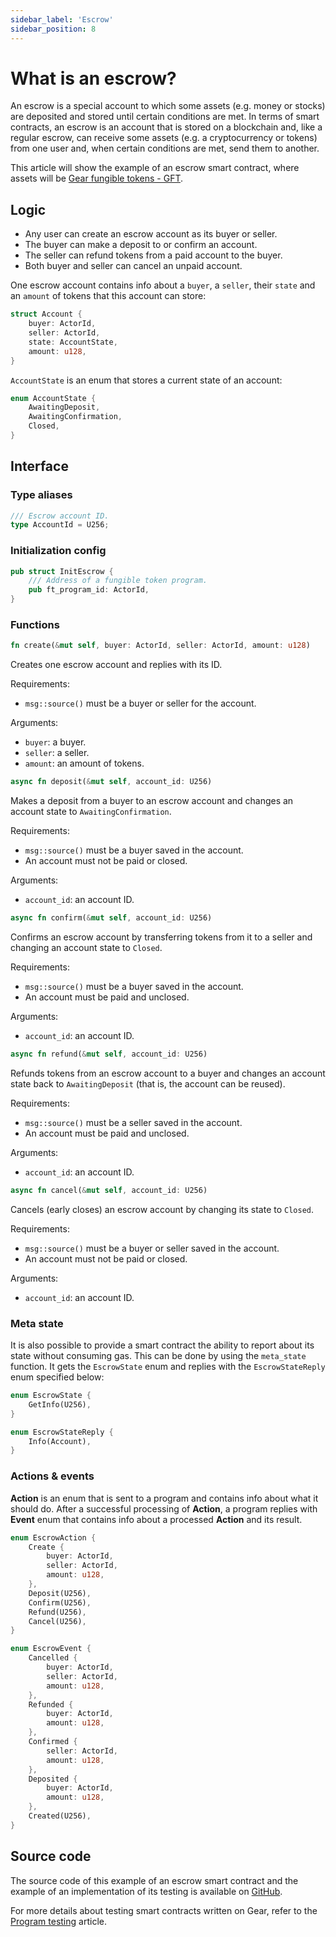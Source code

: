 ```yaml
---
sidebar_label: 'Escrow'
sidebar_position: 8
---
```


# What is an escrow?
An escrow is a special account to which some assets (e.g. money or stocks) are deposited and stored until certain conditions are met. In terms of smart contracts, an escrow is an account that is stored on a blockchain and, like a regular escrow, can receive some assets (e.g. a cryptocurrency or tokens) from one user and, when certain conditions are met, send them to another.

This article will show the example of an escrow smart contract, where assets will be [Gear fungible tokens - GFT](/examples/gft-20).

## Logic
* Any user can create an escrow account as its buyer or seller.
* The buyer can make a deposit to or confirm an account.
* The seller can refund tokens from a paid account to the buyer.
* Both buyer and seller can cancel an unpaid account.

One escrow account contains info about a `buyer`, a `seller`, their `state` and an `amount` of tokens that this account can store:

```rust
struct Account {
    buyer: ActorId,
    seller: ActorId,
    state: AccountState,
    amount: u128,
}
```

`AccountState` is an enum that stores a current state of an account:
```rust
enum AccountState {
    AwaitingDeposit,
    AwaitingConfirmation,
    Closed,
}
```

## Interface
### Type aliases
```rust
/// Escrow account ID.
type AccountId = U256;
```

### Initialization config
```rust
pub struct InitEscrow {
    /// Address of a fungible token program.
    pub ft_program_id: ActorId,
}
```

### Functions
```rust
fn create(&mut self, buyer: ActorId, seller: ActorId, amount: u128)
```
Creates one escrow account and replies with its ID.

Requirements:
* `msg::source()` must be a buyer or seller for the account.

Arguments:
* `buyer`: a buyer.
* `seller`: a seller.
* `amount`: an amount of tokens.

```rust
async fn deposit(&mut self, account_id: U256)
```
Makes a deposit from a buyer to an escrow account
and changes an account state to `AwaitingConfirmation`.

Requirements:
* `msg::source()` must be a buyer saved in the account.
* An account must not be paid or closed.

Arguments:
* `account_id`: an account ID.

```rust
async fn confirm(&mut self, account_id: U256)
```
Confirms an escrow account by transferring tokens from it
to a seller and changing an account state to `Closed`.

Requirements:
* `msg::source()` must be a buyer saved in the account.
* An account must be paid and unclosed.

Arguments:
* `account_id`: an account ID.

```rust
async fn refund(&mut self, account_id: U256)
```
Refunds tokens from an escrow account to a buyer
and changes an account state back to `AwaitingDeposit`
(that is, the account can be reused).

Requirements:
* `msg::source()` must be a seller saved in the account.
* An account must be paid and unclosed.

Arguments:
* `account_id`: an account ID.

```rust
async fn cancel(&mut self, account_id: U256)
```
Cancels (early closes) an escrow account by changing its state to `Closed`.

Requirements:
* `msg::source()` must be a buyer or seller saved in the account.
* An account must not be paid or closed.

Arguments:
* `account_id`: an account ID.

### Meta state
It is also possible to provide a smart contract the ability to report about its state without consuming gas. This can be done by using the `meta_state` function. It gets the `EscrowState` enum and replies with the `EscrowStateReply` enum specified below:
```rust
enum EscrowState {
    GetInfo(U256),
}
```

```rust
enum EscrowStateReply {
    Info(Account),
}
```

### Actions & events
**Action** is an enum that is sent to a program and contains info about what it should do. After a successful processing of **Action**, a program replies with **Event** enum that contains info about a processed **Action** and its result.

```rust
enum EscrowAction {
    Create {
        buyer: ActorId,
        seller: ActorId,
        amount: u128,
    },
    Deposit(U256),
    Confirm(U256),
    Refund(U256),
    Cancel(U256),
}
```

```rust
enum EscrowEvent {
    Cancelled {
        buyer: ActorId,
        seller: ActorId,
        amount: u128,
    },
    Refunded {
        buyer: ActorId,
        amount: u128,
    },
    Confirmed {
        seller: ActorId,
        amount: u128,
    },
    Deposited {
        buyer: ActorId,
        amount: u128,
    },
    Created(U256),
}
```

## Source code
The source code of this example of an escrow smart contract and the example of an implementation of its testing is available on [GitHub](https://github.com/gear-tech/apps/blob/master/escrow).

For more details about testing smart contracts written on Gear, refer to the [Program testing](/developing-contracts/testing) article.
